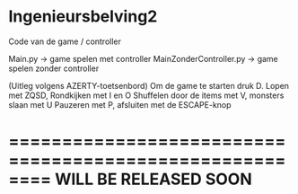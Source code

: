 # Ingenieursbelving2
Code van de game / controller

Main.py -> game spelen met controller
MainZonderController.py -> game spelen zonder controller

(Uitleg volgens AZERTY-toetsenbord)
Om de game te starten druk D.
Lopen met ZQSD, Rondkijken met I en O
Shuffelen door de items met V, monsters slaan met U
Pauzeren met P, afsluiten met de ESCAPE-knop

========================================================
                 WILL BE RELEASED SOON
========================================================
